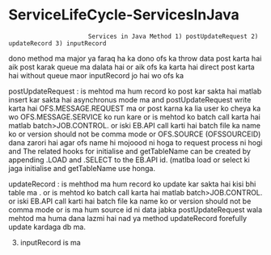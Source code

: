 # ServiceLifeCycle-ServicesInJava
                          Services in Java Method 1) postUpdateRequest 2) updateRecord 3) inputRecord

dono method ma major ya faraq ha ka dono ofs ka throw data post karta hai aik post karak queue ma dalata hai or aik ofs ka karta hai direct post karta hai without queue maor inputRecord jo hai wo ofs ka 

postUpdateRequest : 
is mehtod ma hum record ko post kar sakta hai matlab insert kar sakta hai asynchronus mode ma  and postUpdateRequest  write karta hai OFS.MESSAGE.REQUEST ma or post karna ka lia user ko cheya ka wo OFS.MESSAGE.SERVICE ko run kare or is mehtod ko batch call karta hai matlab batch>JOB.CONTROL. or iski EB.API call karti hai batch file ka name ko or version should not be comma mode or OFS.SOURCE (OFSSOURCEID) dana zarori hai agar ofs name hi mojoood ni hoga to request process ni hogi and The related hooks for initialise and getTableName can be created by appending .LOAD and .SELECT to the EB.API id. (matlba load or select ki jaga initialise and getTableName use honga.



updateRecord 
: is mehthod ma hum record ko update kar sakta hai kisi bhi table ma . or is mehtod ko batch call karta hai matlab batch>JOB.CONTROL. or iski EB.API call karti hai batch file ka name ko or version should not be comma mode or is ma hum source id ni data jabka postUpdateRequest wala mehtod ma huma dana lazmi hai nad ya method updateRecord forefully update kardaga db ma.


3) inputRecord is ma 
 
